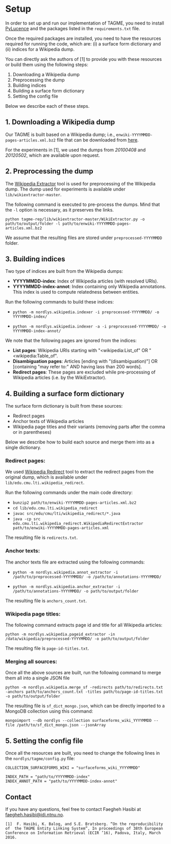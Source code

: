 # SetupIn order to set up and run our implementation of TAGME, you need to install [PyLucence](https://lucene.apache.org/pylucene/) and the packages listed in the ``requirements.txt`` file.Once the required packages are installed, you need to have the resources required for running the code, which are: (i) a surface form dictionary and (ii) indices for a Wikipedia dump.You can directly ask the authors of [1] to provide you with these resources or build them using the following steps: 1. Downloading a Wikipedia dump 2. Preprocessing the dump 3. Building indices 4. Building a surface form dictionary 5. Setting the config fileBelow we describe each of these steps.## 1. Downloading a Wikipedia dumpOur TAGME is built based on a Wikipedia dump; i.e., ``enwiki-YYYYMMDD-pages-articles.xml.bz2`` file that can be downloaded from [here](http://dumps.wikimedia.org/enwiki/).  For the experiments in [1], we used the dumps from *20100408* and *20120502*, which are available upon request.## 2. Preprocessing the dumpThe [Wikipedia Extractor](http://medialab.di.unipi.it/wiki/Wikipedia_Extractor) tool is used for preprocessing of the Wikipedia dump.  The dump used for experiments is available under `lib/wikiextractor-master`.The following command is executed to pre-process the dumps.  Mind that the `-l` option is necessary, as it preserves the links.```python tagme-rep/lib/wikiextractor-master/WikiExtractor.py -o path/to/output/folder -l path/to/enwiki-YYYYMMDD-pages-articles.xml.bz2```We assume that the resulting files are stored under `preprocessed-YYYYMMDD` folder.## 3. Building indices Two type of indices are built from the Wikipedia dumps:  - **YYYYMMDD-index**: Index of Wikipedia articles (with resolved URIs).  - **YYYYMMDD-index-annot**: Index containing only Wikipedia annotations. This index is used to compute relatedness between entities.Run the following commands to build these indices: - ``python -m nordlys.wikipedia.indexer -i preprocessed-YYYYMMDD/ -o YYYYMMDD-index/`` - ``python -m nordlys.wikipedia.indexer -a -i preprocessed-YYYYMMDD/ -o YYYYMMDD-index-annot/``We note that the following pages are ignored from the indices: - **List pages**: Wikipedia URIs starting with "<wikipedia:List_of" OR "<wikipedia:Table_of". - **Disambiguation pages**: Articles [ending with "(disambiguation)"] OR [containing "may refer to:" AND having lass than 200 words]. - **Redirect pages**: These pages are excluded while pre-processing of Wikipedia articles (i.e. by the WikiExtractor).## 4. Building a surface form dictionaryThe surface form dictionary is built from these sources: - Redirect pages - Anchor texts of Wikipedia articles - Wikipedia page titles and their variants (removing parts after the comma or in parentheses)Below we describe how to build each source and merge them into as a single dictionary.### Redirect pages:We used [Wikipedia Redirect](https://code.google.com/p/wikipedia-redirect/) tool to extract the redirect pages from the original dump, which is available under  `lib/edu.cmu.lti.wikipedia_redirect`.Run the following commands under the main code directory:  - ``bunzip2 path/to/enwiki-YYYYMMDD-pages-articles.xml.bz2``  - ``cd lib/edu.cmu.lti.wikipedia_redirect``  - ``javac src/edu/cmu/lti/wikipedia_redirect/*.java``  - ``java -cp src edu.cmu.lti.wikipedia_redirect.WikipediaRedirectExtractor path/to/enwiki-YYYYMMDD-pages-articles.xml``The resulting file is `redirects.txt`.### Anchor texts:The anchor texts file are extracted using the following commands:- ``python -m nordlys.wikipedia.annot_extractor -i /path/to/preprocessed-YYYYMMDD/ -o /path/to/annotations-YYYYMMDD/``- ``python -m nordlys.wikipedia.anchor_extractor -i /path/to/annotations-YYYYMMDD/ -o path/to/output/folder``The resulting file is `anchors_count.txt`.### Wikipedia page titles:The following command extracts page id and title for all Wikipedia articles:```
python -m nordlys.wikipedia.pageid_extractor -in /data/wikipedia/preprocessed-YYYYMMDD/ -o path/to/output/folder
```The resulting file is `page-id-titles.txt`.### Merging all sources:Once all the above sources are built, run the following command to merge them all into a single JSON file```
python -m nordlys.wikipedia.merge_sf -redirects path/to/redirects.txt -anchors path/to/anchors_count.txt -titles path/to/page-id-titles.txt -o path/to/output/folder
```The resulting file is `sf_dict_mongo.json`, which can be directly imported to a MongoDB collection using this command:```
mongoimport --db nordlys --collection surfaceforms_wiki_YYYYMMDD --file /path/to/sf_dict_mongo.json --jsonArray
```## 5. Setting the config fileOnce all the resources are built, you need to change the following lines in the ``nordlys/tagme/config.py`` file:```COLLECTION_SURFACEFORMS_WIKI = "surfaceforms_wiki_YYYYMMDD"``````INDEX_PATH = "path/to/YYYYMMDD-index"INDEX_ANNOT_PATH = "path/to/YYYYMMDD-index-annot"```## ContactIf you have any questions, feel free to contact Faegheh Hasibi at <faegheh.hasibi@idi.ntnu.no>.```[1]  F. Hasibi, K. Balog, and S.E. Bratsberg. “On the reproducibility of  the TAGME Entity Linking System”, In proceedings of 38th European Conference on Information Retrieval (ECIR ’16), Padova, Italy, March 2016.```